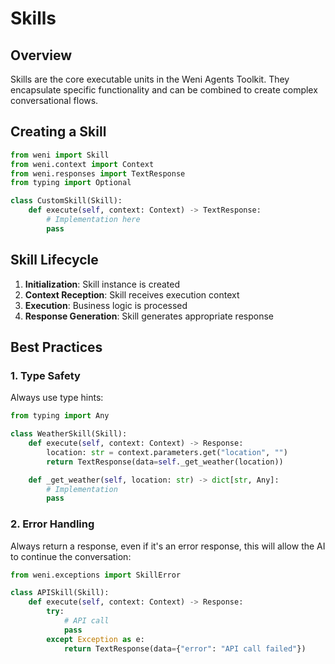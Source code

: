 # Skills

## Overview

Skills are the core executable units in the Weni Agents Toolkit. They encapsulate specific functionality and can be combined to create complex conversational flows.

## Creating a Skill

```python
from weni import Skill
from weni.context import Context
from weni.responses import TextResponse
from typing import Optional

class CustomSkill(Skill):
    def execute(self, context: Context) -> TextResponse:
        # Implementation here
        pass
```

## Skill Lifecycle

1. **Initialization**: Skill instance is created
2. **Context Reception**: Skill receives execution context
3. **Execution**: Business logic is processed
4. **Response Generation**: Skill generates appropriate response

## Best Practices

### 1. Type Safety

Always use type hints:

```python
from typing import Any

class WeatherSkill(Skill):
    def execute(self, context: Context) -> Response:
        location: str = context.parameters.get("location", "")
        return TextResponse(data=self._get_weather(location))

    def _get_weather(self, location: str) -> dict[str, Any]:
        # Implementation
        pass
```

### 2. Error Handling

Always return a response, even if it's an error response, this will allow the AI to continue the conversation:

```python
from weni.exceptions import SkillError

class APISkill(Skill):
    def execute(self, context: Context) -> Response:
        try:
            # API call
            pass
        except Exception as e:
            return TextResponse(data={"error": "API call failed"})
```
